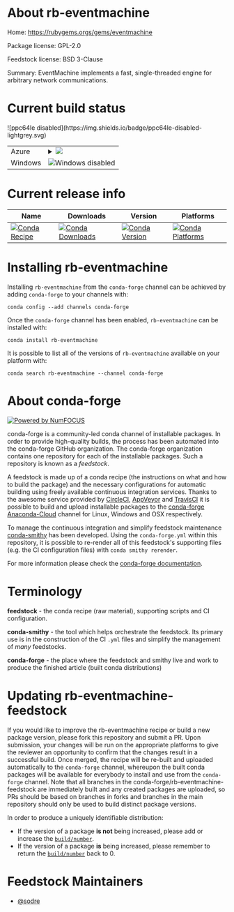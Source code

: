 About rb-eventmachine
=====================

Home: https://rubygems.orgs/gems/eventmachine

Package license: GPL-2.0

Feedstock license: BSD 3-Clause

Summary: EventMachine implements a fast, single-threaded engine for arbitrary network communications.



Current build status
====================


<table>
    
  <tr>
    <td>Azure</td>
    <td>
      <details>
        <summary>
          <a href="https://dev.azure.com/conda-forge/feedstock-builds/_build/latest?definitionId=7589&branchName=master">
            <img src="https://dev.azure.com/conda-forge/feedstock-builds/_apis/build/status/rb-eventmachine-feedstock?branchName=master">
          </a>
        </summary>
        <table>
          <thead><tr><th>Variant</th><th>Status</th></tr></thead>
          <tbody><tr>
              <td>linux_ruby2.5</td>
              <td>
                <a href="https://dev.azure.com/conda-forge/feedstock-builds/_build/latest?definitionId=7589&branchName=master">
                  <img src="https://dev.azure.com/conda-forge/feedstock-builds/_apis/build/status/rb-eventmachine-feedstock?branchName=master&jobName=linux&configuration=linux_ruby2.5" alt="variant">
                </a>
              </td>
            </tr><tr>
              <td>linux_ruby2.6</td>
              <td>
                <a href="https://dev.azure.com/conda-forge/feedstock-builds/_build/latest?definitionId=7589&branchName=master">
                  <img src="https://dev.azure.com/conda-forge/feedstock-builds/_apis/build/status/rb-eventmachine-feedstock?branchName=master&jobName=linux&configuration=linux_ruby2.6" alt="variant">
                </a>
              </td>
            </tr><tr>
              <td>osx_ruby2.5</td>
              <td>
                <a href="https://dev.azure.com/conda-forge/feedstock-builds/_build/latest?definitionId=7589&branchName=master">
                  <img src="https://dev.azure.com/conda-forge/feedstock-builds/_apis/build/status/rb-eventmachine-feedstock?branchName=master&jobName=osx&configuration=osx_ruby2.5" alt="variant">
                </a>
              </td>
            </tr><tr>
              <td>osx_ruby2.6</td>
              <td>
                <a href="https://dev.azure.com/conda-forge/feedstock-builds/_build/latest?definitionId=7589&branchName=master">
                  <img src="https://dev.azure.com/conda-forge/feedstock-builds/_apis/build/status/rb-eventmachine-feedstock?branchName=master&jobName=osx&configuration=osx_ruby2.6" alt="variant">
                </a>
              </td>
            </tr>
          </tbody>
        </table>
      </details>
    </td>
  </tr>
  <tr>
    <td>Windows</td>
    <td>
      <img src="https://img.shields.io/badge/Windows-disabled-lightgrey.svg" alt="Windows disabled">
    </td>
  </tr>
![ppc64le disabled](https://img.shields.io/badge/ppc64le-disabled-lightgrey.svg)
</table>

Current release info
====================

| Name | Downloads | Version | Platforms |
| --- | --- | --- | --- |
| [![Conda Recipe](https://img.shields.io/badge/recipe-rb--eventmachine-green.svg)](https://anaconda.org/conda-forge/rb-eventmachine) | [![Conda Downloads](https://img.shields.io/conda/dn/conda-forge/rb-eventmachine.svg)](https://anaconda.org/conda-forge/rb-eventmachine) | [![Conda Version](https://img.shields.io/conda/vn/conda-forge/rb-eventmachine.svg)](https://anaconda.org/conda-forge/rb-eventmachine) | [![Conda Platforms](https://img.shields.io/conda/pn/conda-forge/rb-eventmachine.svg)](https://anaconda.org/conda-forge/rb-eventmachine) |

Installing rb-eventmachine
==========================

Installing `rb-eventmachine` from the `conda-forge` channel can be achieved by adding `conda-forge` to your channels with:

```
conda config --add channels conda-forge
```

Once the `conda-forge` channel has been enabled, `rb-eventmachine` can be installed with:

```
conda install rb-eventmachine
```

It is possible to list all of the versions of `rb-eventmachine` available on your platform with:

```
conda search rb-eventmachine --channel conda-forge
```


About conda-forge
=================

[![Powered by NumFOCUS](https://img.shields.io/badge/powered%20by-NumFOCUS-orange.svg?style=flat&colorA=E1523D&colorB=007D8A)](http://numfocus.org)

conda-forge is a community-led conda channel of installable packages.
In order to provide high-quality builds, the process has been automated into the
conda-forge GitHub organization. The conda-forge organization contains one repository
for each of the installable packages. Such a repository is known as a *feedstock*.

A feedstock is made up of a conda recipe (the instructions on what and how to build
the package) and the necessary configurations for automatic building using freely
available continuous integration services. Thanks to the awesome service provided by
[CircleCI](https://circleci.com/), [AppVeyor](https://www.appveyor.com/)
and [TravisCI](https://travis-ci.org/) it is possible to build and upload installable
packages to the [conda-forge](https://anaconda.org/conda-forge)
[Anaconda-Cloud](https://anaconda.org/) channel for Linux, Windows and OSX respectively.

To manage the continuous integration and simplify feedstock maintenance
[conda-smithy](https://github.com/conda-forge/conda-smithy) has been developed.
Using the ``conda-forge.yml`` within this repository, it is possible to re-render all of
this feedstock's supporting files (e.g. the CI configuration files) with ``conda smithy rerender``.

For more information please check the [conda-forge documentation](https://conda-forge.org/docs/).

Terminology
===========

**feedstock** - the conda recipe (raw material), supporting scripts and CI configuration.

**conda-smithy** - the tool which helps orchestrate the feedstock.
                   Its primary use is in the construction of the CI ``.yml`` files
                   and simplify the management of *many* feedstocks.

**conda-forge** - the place where the feedstock and smithy live and work to
                  produce the finished article (built conda distributions)


Updating rb-eventmachine-feedstock
==================================

If you would like to improve the rb-eventmachine recipe or build a new
package version, please fork this repository and submit a PR. Upon submission,
your changes will be run on the appropriate platforms to give the reviewer an
opportunity to confirm that the changes result in a successful build. Once
merged, the recipe will be re-built and uploaded automatically to the
`conda-forge` channel, whereupon the built conda packages will be available for
everybody to install and use from the `conda-forge` channel.
Note that all branches in the conda-forge/rb-eventmachine-feedstock are
immediately built and any created packages are uploaded, so PRs should be based
on branches in forks and branches in the main repository should only be used to
build distinct package versions.

In order to produce a uniquely identifiable distribution:
 * If the version of a package **is not** being increased, please add or increase
   the [``build/number``](https://conda.io/docs/user-guide/tasks/build-packages/define-metadata.html#build-number-and-string).
 * If the version of a package **is** being increased, please remember to return
   the [``build/number``](https://conda.io/docs/user-guide/tasks/build-packages/define-metadata.html#build-number-and-string)
   back to 0.

Feedstock Maintainers
=====================

* [@sodre](https://github.com/sodre/)

